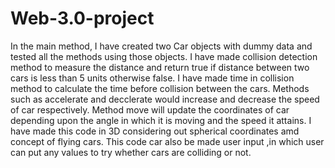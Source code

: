# Web-3.0-project
In the main method, I have created two Car objects with dummy data and tested all the methods using those objects.
 I have made collision detection method to measure the distance and return true if distance between two cars is less than 5 units otherwise false.
 I have made time in collision method to calculate the time before collision between the cars.
 Methods such as accelerate and decclerate would increase and decrease the speed of car respectively.
 Method move will update the coordinates of car depending upon the angle in which it is moving and the speed it attains.
 I have made this code in 3D considering out spherical coordinates amd concept of flying cars.
 This code car also be made user input ,in which user can put any values to try whether cars  are colliding or not.

